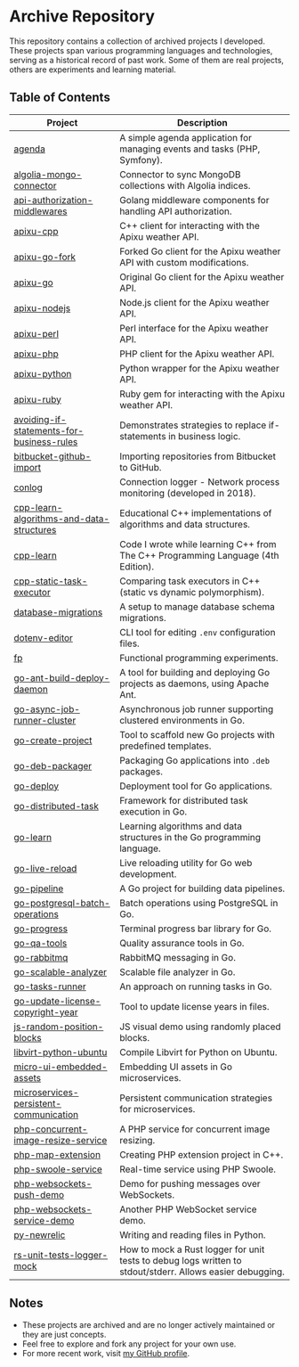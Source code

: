 # Archive Repository

This repository contains a collection of archived projects I developed.  
These projects span various programming languages and technologies, serving as a historical record of past work. Some of them are real projects, others are experiments and learning material.

## Table of Contents

| Project | Description |
|---------|-------------|
| [agenda](agenda) | A simple agenda application for managing events and tasks (PHP, Symfony). |
| [algolia-mongo-connector](algolia-mongo-connector) | Connector to sync MongoDB collections with Algolia indices. |
| [api-authorization-middlewares](api-authorization-middlewares) | Golang middleware components for handling API authorization. |
| [apixu-cpp](apixu-cpp) | C++ client for interacting with the Apixu weather API. |
| [apixu-go-fork](apixu-go-fork) | Forked Go client for the Apixu weather API with custom modifications. |
| [apixu-go](apixu-go) | Original Go client for the Apixu weather API. |
| [apixu-nodejs](apixu-nodejs) | Node.js client for the Apixu weather API. |
| [apixu-perl](apixu-perl) | Perl interface for the Apixu weather API. |
| [apixu-php](apixu-php) | PHP client for the Apixu weather API. |
| [apixu-python](apixu-python) | Python wrapper for the Apixu weather API. |
| [apixu-ruby](apixu-ruby) | Ruby gem for interacting with the Apixu weather API. |
| [avoiding-if-statements-for-business-rules](avoiding-if-statements-for-business-rules) | Demonstrates strategies to replace if-statements in business logic. |
| [bitbucket-github-import](bitbucket-github-import) | Importing repositories from Bitbucket to GitHub. |
| [conlog](conlog) | Connection logger - Network process monitoring (developed in 2018). |
| [cpp-learn-algorithms-and-data-structures](cpp-learn-algorithms-and-data-structures) | Educational C++ implementations of algorithms and data structures. |
| [cpp-learn](cpp-learn) | Code I wrote while learning C++ from The C++ Programming Language (4th Edition). |
| [cpp-static-task-executor](cpp-static-task-executor) | Comparing task executors in C++ (static vs dynamic polymorphism). |
| [database-migrations](database-migrations) | A setup to manage database schema migrations. |
| [dotenv-editor](dotenv-editor) | CLI tool for editing `.env` configuration files. |
| [fp](fp) | Functional programming experiments. |
| [go-ant-build-deploy-daemon](go-ant-build-deploy-daemon) | A tool for building and deploying Go projects as daemons, using Apache Ant. |
| [go-async-job-runner-cluster](go-async-job-runner-cluster) | Asynchronous job runner supporting clustered environments in Go. |
| [go-create-project](go-create-project) | Tool to scaffold new Go projects with predefined templates. |
| [go-deb-packager](go-deb-packager) | Packaging Go applications into `.deb` packages. |
| [go-deploy](go-deploy) | Deployment tool for Go applications. |
| [go-distributed-task](go-distributed-task) | Framework for distributed task execution in Go. |
| [go-learn](go-learn) | Learning algorithms and data structures in the Go programming language. |
| [go-live-reload](go-live-reload) | Live reloading utility for Go web development. |
| [go-pipeline](go-pipeline) | A Go project for building data pipelines. |
| [go-postgresql-batch-operations](go-postgresql-batch-operations) | Batch operations using PostgreSQL in Go. |
| [go-progress](go-progress) | Terminal progress bar library for Go. |
| [go-qa-tools](go-qa-tools) | Quality assurance tools in Go. |
| [go-rabbitmq](go-rabbitmq) | RabbitMQ messaging in Go. |
| [go-scalable-analyzer](go-scalable-analyzer) | Scalable file analyzer in Go. |
| [go-tasks-runner](go-tasks-runner) | An approach on running tasks in Go. |
| [go-update-license-copyright-year](go-update-license-copyright-year) | Tool to update license years in files. |
| [js-random-position-blocks](js-random-position-blocks) | JS visual demo using randomly placed blocks. |
| [libvirt-python-ubuntu](libvirt-python-ubuntu) | Compile Libvirt for Python on Ubuntu. |
| [micro-ui-embedded-assets](micro-ui-embedded-assets) | Embedding UI assets in Go microservices. |
| [microservices-persistent-communication](microservices-persistent-communication) | Persistent communication strategies for microservices. |
| [php-concurrent-image-resize-service](php-concurrent-image-resize-service) | A PHP service for concurrent image resizing. |
| [php-map-extension](php-map-extension) | Creating PHP extension project in C++. |
| [php-swoole-service](php-swoole-service) | Real-time service using PHP Swoole. |
| [php-websockets-push-demo](php-websockets-push-demo) | Demo for pushing messages over WebSockets. |
| [php-websockets-service-demo](php-websockets-service-demo) | Another PHP WebSocket service demo. |
| [py-newrelic](py-newrelic) | Writing and reading files in Python. |
| [rs-unit-tests-logger-mock](rs-unit-tests-logger-mock) | How to mock a Rust logger for unit tests to debug logs written to stdout/stderr. Allows easier debugging. |

## Notes

- These projects are archived and are no longer actively maintained or they are just concepts.
- Feel free to explore and fork any project for your own use.
- For more recent work, visit [my GitHub profile](https://github.com/andreiavrammsd).
